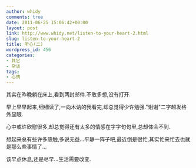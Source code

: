 ```yaml
---
author: whidy
comments: true
date: 2011-06-25 15:06:42+00:00
layout: post
link: http://www.whidy.net/listen-to-your-heart-2.html
slug: listen-to-your-heart-2
title: 听心(二)
wordpress_id: 456
categories:
- 其它
- 杂谈
tags:
- 心情
---
```


其实在昨晚躺在床上,看到两封邮件.不敢多想,没有打开.

早上早早起来,细细读了,一向木讷的我看完,却总觉得少许勉强."谢谢"二字越发格外显眼.

心中或许欣慰很多,却总觉得还有太多的情感在字字句句里,总却体会不到.

想起来总有些许多感触,多说无益...平静一阵子吧,最近倒是很忙,其实忙来忙去也就是那么些事情了...

该早点休息,还是尽早...生活需要改变.
